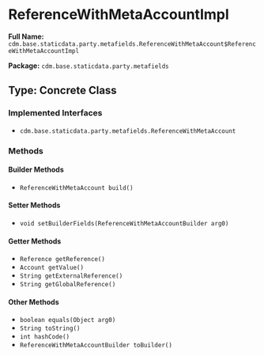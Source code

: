 # ReferenceWithMetaAccountImpl

**Full Name:** `cdm.base.staticdata.party.metafields.ReferenceWithMetaAccount$ReferenceWithMetaAccountImpl`

**Package:** `cdm.base.staticdata.party.metafields`

## Type: Concrete Class

### Implemented Interfaces

- `cdm.base.staticdata.party.metafields.ReferenceWithMetaAccount`

### Methods

#### Builder Methods

- `ReferenceWithMetaAccount build()`

#### Setter Methods

- `void setBuilderFields(ReferenceWithMetaAccountBuilder arg0)`

#### Getter Methods

- `Reference getReference()`
- `Account getValue()`
- `String getExternalReference()`
- `String getGlobalReference()`

#### Other Methods

- `boolean equals(Object arg0)`
- `String toString()`
- `int hashCode()`
- `ReferenceWithMetaAccountBuilder toBuilder()`


